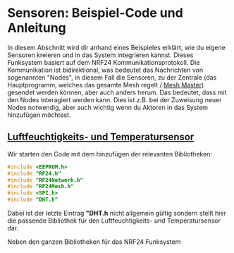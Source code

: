 # Sensoren: Beispiel-Code und Anleitung
In diesem Abschnitt wird dir anhand eines Beispieles erklärt, wie du eigene Sensoren kreieren und in das System integrieren kannst.
Dieses Funksystem basiert auf dem NRF24 Kommunikationsprotokoll. Die Kommunikation ist bidirektional, was bedeutet das Nachrichten von sogenannten "Nodes", in diesem Fall die Sensoren, zu der Zentrale (das Hauptprogramm, welches das gesamte Mesh regelt / [Mesh Master](https://github.com/my-mesh/mesh#readme)) gesendet werden können, aber auch anders herum. Das bedeutet, dass mit den Nodes interagiert werden kann. Dies ist z.B. bei der Zuweisung neuer Nodes notwendig, aber auch wichtig wenn du Aktoren in das System hinzufügen möchtest.

## [Luftfeuchtigkeits- und Temperatursensor](https://github.com/my-mesh/sensor/blob/main/examples/humtemp.ino)
Wir starten den Code mit dem hinzufügen der relevanten Bibliotheken:
```ino
#include <EEPROM.h>
#include "RF24.h"
#include "RF24Network.h"
#include "RF24Mesh.h"
#include <SPI.h>
#include "DHT.h"
```
Dabei ist der letzte Eintrag **"DHT.h** nicht allgemein gültig sondern stellt hier die passende Bibliothek für den Luftfeuchtigkeits- und Temperatursensor dar.

Neben den ganzen Bibliotheken für das NRF24 Funksystem 
